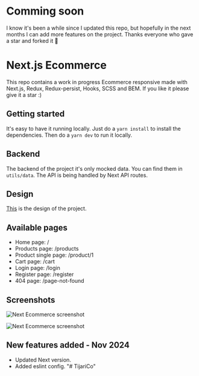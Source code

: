 # Comming soon

I know it's been a while since I updated this repo, but hopefully in the next months I can add more features on the project.
Thanks everyone who gave a star and forked it 🫶

# Next.js Ecommerce

This repo contains a work in progress Ecommerce responsive made with Next.js, Redux, Redux-persist, Hooks, SCSS and BEM. If you like it please give it a star :)

## Getting started

It's easy to have it running locally.
Just do a `yarn install` to install the dependencies.
Then do a `yarn dev` to run it locally.

## Backend

The backend of the project it's only mocked data. You can find them in `utils/data`.
The API is being handled by Next API routes.

## Design

[This](https://www.xdguru.com/free-xd-ecommerce-ui-kit-by-iceo/) is the design of the project.

## Available pages

- Home page: /
- Products page: /products
- Product single page: /product/1
- Cart page: /cart
- Login page: /login
- Register page: /register
- 404 page: /page-not-found

## Screenshots

![Next Ecommerce screenshot](https://lucaspulliese.com/wp-content/uploads/2020/09/ecommerce-1.jpg)

![Next Ecommerce screenshot](https://lucaspulliese.com/wp-content/uploads/2020/09/ecommerce-2.jpg)

## New features added - Nov 2024

- Updated Next version.
- Added eslint config.
"# TijariCo" 
